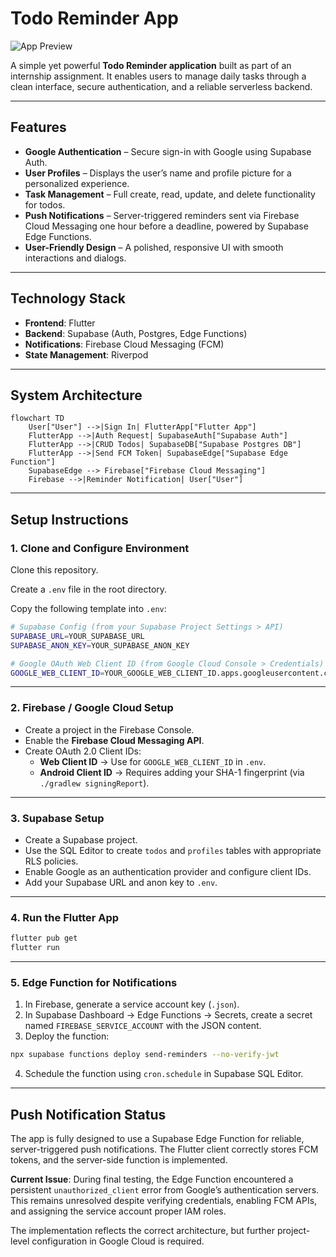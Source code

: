 # Todo Reminder App

![App Preview](https://github.com/user-attachments/assets/006d0358-df20-4f85-adfe-ae7e914adaf7)

A simple yet powerful **Todo Reminder application** built as part of an internship assignment. It enables users to manage daily tasks through a clean interface, secure authentication, and a reliable serverless backend.

---

## Features

- **Google Authentication** – Secure sign-in with Google using Supabase Auth.  
- **User Profiles** – Displays the user’s name and profile picture for a personalized experience.  
- **Task Management** – Full create, read, update, and delete functionality for todos.  
- **Push Notifications** – Server-triggered reminders sent via Firebase Cloud Messaging one hour before a deadline, powered by Supabase Edge Functions.  
- **User-Friendly Design** – A polished, responsive UI with smooth interactions and dialogs.  

---

## Technology Stack

- **Frontend**: Flutter  
- **Backend**: Supabase (Auth, Postgres, Edge Functions)  
- **Notifications**: Firebase Cloud Messaging (FCM)  
- **State Management**: Riverpod  

---

## System Architecture

```mermaid
flowchart TD
    User["User"] -->|Sign In| FlutterApp["Flutter App"]
    FlutterApp -->|Auth Request| SupabaseAuth["Supabase Auth"]
    FlutterApp -->|CRUD Todos| SupabaseDB["Supabase Postgres DB"]
    FlutterApp -->|Send FCM Token| SupabaseEdge["Supabase Edge Function"]
    SupabaseEdge --> Firebase["Firebase Cloud Messaging"]
    Firebase -->|Reminder Notification| User["User"]
```

---

## Setup Instructions

### 1. Clone and Configure Environment
Clone this repository.  

Create a `.env` file in the root directory.  

Copy the following template into `.env`:  

```bash
# Supabase Config (from your Supabase Project Settings > API)
SUPABASE_URL=YOUR_SUPABASE_URL
SUPABASE_ANON_KEY=YOUR_SUPABASE_ANON_KEY

# Google OAuth Web Client ID (from Google Cloud Console > Credentials)
GOOGLE_WEB_CLIENT_ID=YOUR_GOOGLE_WEB_CLIENT_ID.apps.googleusercontent.com
```

---

### 2. Firebase / Google Cloud Setup
- Create a project in the Firebase Console.  
- Enable the **Firebase Cloud Messaging API**.  
- Create OAuth 2.0 Client IDs:  
  - **Web Client ID** → Use for `GOOGLE_WEB_CLIENT_ID` in `.env`.  
  - **Android Client ID** → Requires adding your SHA-1 fingerprint (via `./gradlew signingReport`).  

---

### 3. Supabase Setup
- Create a Supabase project.  
- Use the SQL Editor to create `todos` and `profiles` tables with appropriate RLS policies.  
- Enable Google as an authentication provider and configure client IDs.  
- Add your Supabase URL and anon key to `.env`.  

---

### 4. Run the Flutter App

```bash
flutter pub get
flutter run
```

---

### 5. Edge Function for Notifications
1. In Firebase, generate a service account key (`.json`).  
2. In Supabase Dashboard → Edge Functions → Secrets, create a secret named `FIREBASE_SERVICE_ACCOUNT` with the JSON content.  
3. Deploy the function:  

```bash
npx supabase functions deploy send-reminders --no-verify-jwt
```

4. Schedule the function using `cron.schedule` in Supabase SQL Editor.  

---

## Push Notification Status

The app is fully designed to use a Supabase Edge Function for reliable, server-triggered push notifications. The Flutter client correctly stores FCM tokens, and the server-side function is implemented.  

**Current Issue**: During final testing, the Edge Function encountered a persistent `unauthorized_client` error from Google’s authentication servers. This remains unresolved despite verifying credentials, enabling FCM APIs, and assigning the service account proper IAM roles.  

The implementation reflects the correct architecture, but further project-level configuration in Google Cloud is required.  
